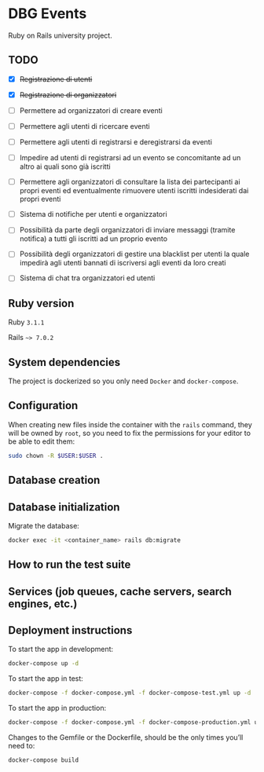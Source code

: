 # DBG Events

Ruby on Rails university project.

## TODO
- [x] ~~Registrazione di utenti~~
- [x] ~~Registrazione di organizzatori~~
- [ ] Permettere ad organizzatori di creare eventi
- [ ] Permettere agli utenti di ricercare eventi
- [ ] Permettere agli utenti di registrarsi e deregistrarsi da eventi
- [ ] Impedire ad utenti di registrarsi ad un evento se concomitante ad un altro ai quali sono già iscritti
- [ ] Permettere agli organizzatori di consultare la lista dei partecipanti ai propri eventi ed eventualmente rimuovere utenti iscritti indesiderati dai propri eventi
- [ ] Sistema di notifiche per utenti e organizzatori
- [ ] Possibilità da parte degli organizzatori di inviare messaggi (tramite notifica) a tutti gli iscritti ad un proprio evento
- [ ] Possibilità degli organizzatori di gestire una blacklist per utenti la quale impedirà agli utenti bannati di iscriversi agli eventi da loro creati
- [ ] Sistema di chat tra organizzatori ed utenti


## Ruby version

Ruby `3.1.1`

Rails `~> 7.0.2`

## System dependencies

The project is dockerized so you only need `Docker` and `docker-compose`.

## Configuration

When creating new files inside the container with the `rails` command, they will be owned by `root`, so you need to fix the permissions for your editor to be able to edit them:
```bash
sudo chown -R $USER:$USER .
```

## Database creation

## Database initialization

Migrate the database:
```bash
docker exec -it <container_name> rails db:migrate
```

## How to run the test suite

## Services (job queues, cache servers, search engines, etc.)

## Deployment instructions

To start the app in development:
```bash
docker-compose up -d
```
To start the app in test:
```bash
docker-compose -f docker-compose.yml -f docker-compose-test.yml up -d
```
To start the app in production:
```bash
docker-compose -f docker-compose.yml -f docker-compose-production.yml up -d
```

Changes to the Gemfile or the Dockerfile, should be the only times you’ll need to:
```bash
docker-compose build
```